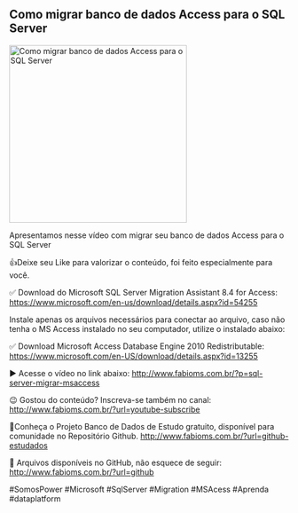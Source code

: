 ## Como migrar banco de dados Access para o SQL Server

<img src="https://fabioms.com.br//uploads/youtube/LBxO05UnFeA.png" alt="Como migrar banco de dados Access para o SQL Server" title="SQL Server" width="320"/>

Apresentamos nesse vídeo com migrar seu banco de dados Access para o SQL Server

👍Deixe seu Like para valorizar o conteúdo, foi feito especialmente para você.

✅ Download do Microsoft SQL Server Migration Assistant 8.4 for Access:
https://www.microsoft.com/en-us/download/details.aspx?id=54255

Instale apenas os arquivos necessários para conectar ao arquivo, caso não tenha o MS Access instalado no seu computador, utilize o instalado abaixo:

✅ Download Microsoft Access Database Engine 2010 Redistributable:
https://www.microsoft.com/en-US/download/details.aspx?id=13255

▶️ Acesse o vídeo no link abaixo:
http://www.fabioms.com.br/?p=sql-server-migrar-msaccess

😉 Gostou do conteúdo? Inscreva-se também no canal:
http://www.fabioms.com.br/?url=youtube-subscribe

🎁Conheça o Projeto Banco de Dados de Estudo gratuito, disponível para comunidade no Repositório Github.
http://www.fabioms.com.br/?url=github-estudados

📁 Arquivos disponíveis no GitHub, não esquece de seguir:
http://www.fabioms.com.br/?url=github

#SomosPower #Microsoft #SqlServer #Migration #MSAcess #Aprenda #dataplatform